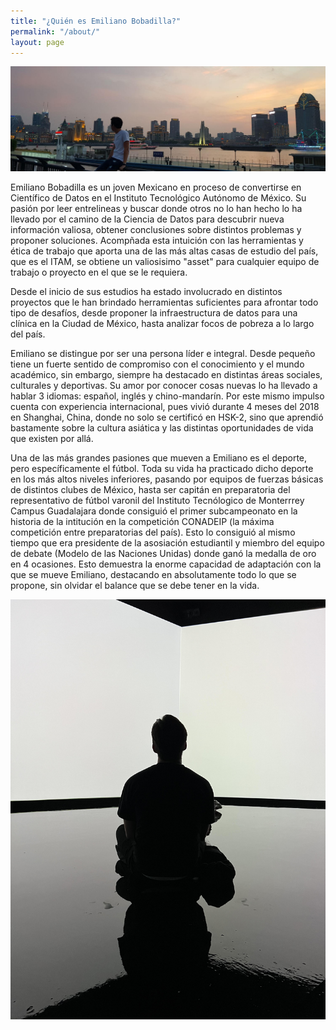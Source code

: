 ```yaml
---
title: "¿Quién es Emiliano Bobadilla?"
permalink: "/about/"
layout: page
---
```


![screenshot](https://raw.githubusercontent.com/BobadillaE/BobadillaE.github.io/master/archivos/shanghai.jpg)

Emiliano Bobadilla es un joven Mexicano en proceso de convertirse en Científico de Datos en el Instituto Tecnológico Autónomo de México.
Su pasión por leer entrelineas y buscar donde otros no lo han hecho lo ha llevado por el camino de la Ciencia de Datos para descubrir nueva información valiosa, obtener conclusiones sobre distintos problemas y proponer soluciones. Acompñada esta intuición con las herramientas y ética de trabajo que aporta una de las más altas casas de estudio del país, que es el ITAM, se obtiene un valiosisimo "asset" para cualquier equipo de trabajo o proyecto en el que se le requiera. 

Desde el inicio de sus estudios ha estado involucrado en distintos proyectos que le han brindado herramientas suficientes para afrontar todo tipo de desafíos, desde proponer la infraestructura de datos para una clínica en la Ciudad de México, hasta analizar focos de pobreza a lo largo del país. 

Emiliano se distingue por ser una persona líder e integral. Desde pequeño tiene un fuerte sentido de compromiso con el conocimiento y el mundo académico, sin embargo, siempre ha destacado en distintas áreas sociales, culturales y deportivas. Su amor por conocer cosas nuevas lo ha llevado a hablar 3 idiomas: español, inglés y chino-mandarín. Por este mismo impulso cuenta con experiencia internacional, pues vivió durante 4 meses del 2018 en Shanghai, China, donde no solo se certificó en HSK-2, sino que aprendió bastamente sobre la cultura asiática y las distintas oportunidades de vida que existen por allá. 

Una de las más grandes pasiones que mueven a Emiliano es el deporte, pero específicamente el fútbol. Toda su vida ha practicado dicho deporte en los más altos niveles inferiores, pasando por equipos de fuerzas básicas de distintos clubes de México, hasta ser capitán en preparatoria del representativo de fútbol varonil del Instituto Tecnólogico de Monterrrey Campus Guadalajara donde consiguió el primer subcampeonato en la historia de la intitución en la competición CONADEIP (la máxima competición entre preparatorias del país). Esto lo consiguió al mismo tiempo que era presidente de la asosiación estudiantil y miembro del equipo de debate (Modelo de las Naciones Unidas) donde ganó la medalla de oro en 4 ocasiones. Esto demuestra la enorme capacidad de adaptación con la que se mueve Emiliano, destacando en absolutamente todo lo que se propone, sin olvidar el balance que se debe tener en la vida.  

![image](https://raw.githubusercontent.com/BobadillaE/BobadillaE.github.io/master/archivos/espiritual.jpg)